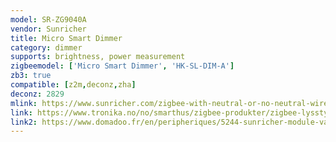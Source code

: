 ```yaml
---
model: SR-ZG9040A
vendor: Sunricher
title: Micro Smart Dimmer
category: dimmer
supports: brightness, power measurement
zigbeemodel: ['Micro Smart Dimmer', 'HK-SL-DIM-A']
zb3: true
compatible: [z2m,deconz,zha]
deconz: 2829
mlink: https://www.sunricher.com/zigbee-with-neutral-or-no-neutral-wire-self-adaptive-micro-smart-dimmer-sr-zg9040a.html
link: https://www.tronika.no/no/smarthus/zigbee-produkter/zigbee-lysstyring/dimmer-zg9040a.html
link2: https://www.domadoo.fr/en/peripheriques/5244-sunricher-module-variateur-2-fils-zigbee-30.html
---
```

